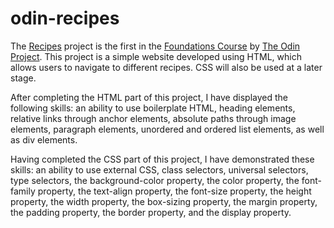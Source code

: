 # odin-recipes

The [Recipes](https://www.theodinproject.com/lessons/foundations-recipes) project is the first in the [Foundations Course](https://www.theodinproject.com/paths/foundations/courses/foundations) by [The Odin Project](https://www.theodinproject.com/about). This project is a simple website developed using HTML, which allows users to navigate to different recipes. CSS will also be used at a later stage. 

After completing the HTML part of this project, I have displayed the following skills: an ability to use boilerplate HTML, heading elements, relative links through anchor elements, absolute paths through image elements, paragraph elements, unordered and ordered list elements, as well as div elements.

Having completed the CSS part of this project, I have demonstrated these skills: an ability to use external CSS, class selectors, universal selectors, type selectors, the background-color property, the color property, the font-family property, the text-align property, the font-size property, the height property, the width property, the box-sizing property, the margin property, the padding property, the border property, and the display property. 